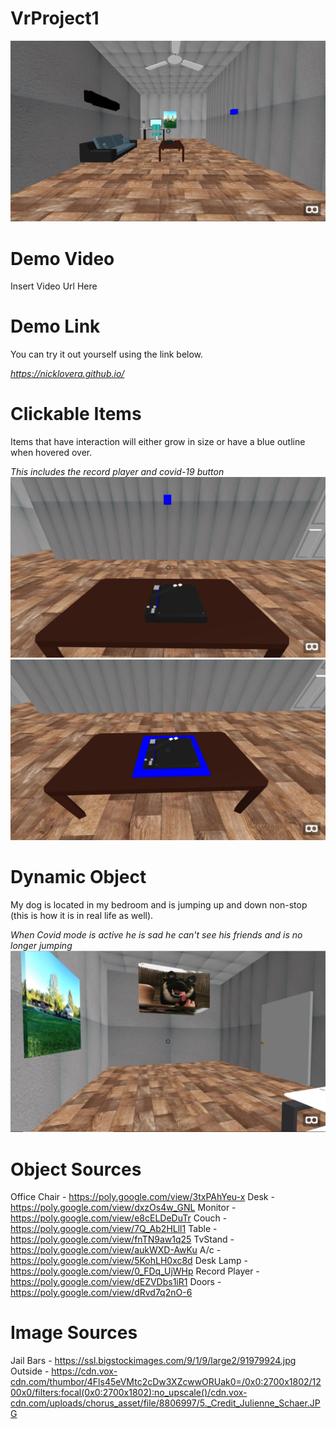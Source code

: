 # VrProject1
![My House](/images/first.JPG)

# Demo Video
Insert Video Url Here

# Demo Link
You can try it out yourself using the link below.

*https://nicklovera.github.io/*

# Clickable Items
Items that have interaction will either grow in size or have a blue outline when hovered over.

*This includes the record player and covid-19 button*
![clickable](/images/clickableBEFORE.JPG)
![clickable](/images/ClickableAFTER.JPG)

# Dynamic Object
My dog is located in my bedroom and is jumping up and down non-stop (this is how it is in real life as well).

*When Covid mode is active he is sad he can't see his friends and is no longer jumping*
![dog](/images/mortyy.JPG)

# Object Sources
Office Chair - https://poly.google.com/view/3txPAhYeu-x
Desk - https://poly.google.com/view/dxzOs4w_GNL
Monitor - https://poly.google.com/view/e8cELDeDuTr
Couch - https://poly.google.com/view/7Q_Ab2HLll1
Table - https://poly.google.com/view/fnTN9aw1q25
TvStand - https://poly.google.com/view/aukWXD-AwKu
A/c - https://poly.google.com/view/5KohLH0xc8d
Desk Lamp - https://poly.google.com/view/0_FDq_UjWHp
Record Player -https://poly.google.com/view/dEZVDbs1iR1
Doors - https://poly.google.com/view/dRvd7q2nO-6

# Image Sources
Jail Bars - https://ssl.bigstockimages.com/9/1/9/large2/91979924.jpg
Outside - https://cdn.vox-cdn.com/thumbor/4Fls45eVMtc2cDw3XZcwwORUak0=/0x0:2700x1802/1200x0/filters:focal(0x0:2700x1802):no_upscale()/cdn.vox-cdn.com/uploads/chorus_asset/file/8806997/5._Credit_Julienne_Schaer.JPG
